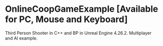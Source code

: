 # OnlineCoopGameExample [Available for PC, Mouse and Keyboard]
 
Third Person Shooter in C++ and BP in Unreal Engine 4.26.2.
Multiplayer and AI example.
